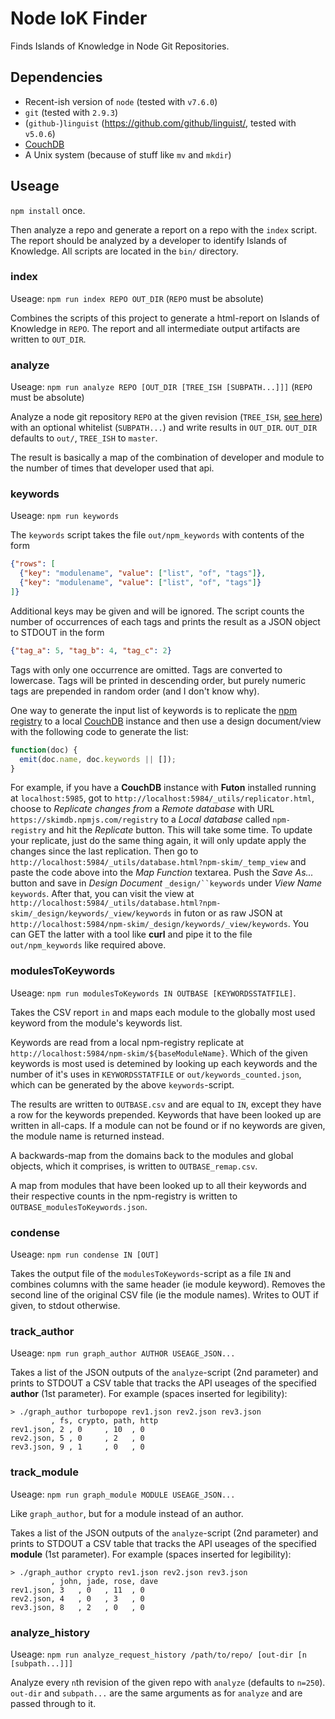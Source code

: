 # Node IoK Finder

Finds Islands of Knowledge in Node Git Repositories.


## Dependencies

* Recent-ish version of `node` (tested with `v7.6.0`)
* `git` (tested with `2.9.3`)
* (`github-`)`linguist` (https://github.com/github/linguist/, tested with `v5.0.6`)
* [CouchDB](https://couchdb.apache.org/)
* A Unix system (because of stuff like `mv` and `mkdir`)


## Useage

`npm install` once.

Then analyze a repo and generate a report on a repo with the `index` script. The report should be analyzed by a developer to identify Islands of Knowledge. All scripts are located in the `bin/` directory.

### index

Useage: `npm run index REPO OUT_DIR` (`REPO` must be absolute)

Combines the scripts of this project to generate a html-report on Islands of Knowledge in `REPO`. The report and all intermediate output artifacts are written to `OUT_DIR`.


### analyze

Useage: `npm run analyze REPO [OUT_DIR [TREE_ISH [SUBPATH...]]]` (`REPO` must be absolute)

Analyze a node git repository `REPO` at the given revision (`TREE_ISH`, [see here](http://stackoverflow.com/a/18605496)) with an optional whitelist (`SUBPATH...`) and write results in `OUT_DIR`. `OUT_DIR` defaults to `out/`, `TREE_ISH` to `master`.

The result is basically a map of the combination of developer and module to the number of times that developer used that api.


### keywords

Useage: `npm run keywords`

The `keywords` script takes the file `out/npm_keywords` with contents of the form

```JSON
{"rows": [
  {"key": "modulename", "value": ["list", "of", "tags"]},
  {"key": "modulename", "value": ["list", "of", "tags"]}
]}
```

Additional keys may be given and will be ignored. The script counts the number of occurrences of each tags and prints the result as a JSON object to STDOUT in the form

```JSON
{"tag_a": 5, "tag_b": 4, "tag_c": 2}
```

Tags with only one occurrence are omitted. Tags are converted to lowercase. Tags will be printed in descending order, but purely numeric tags are prepended in random order (and I don't know why).

One way to generate the input list of keywords is to replicate the [npm registry](https://skimdb.npmjs.com/registry) to a local [CouchDB](https://couchdb.apache.org/) instance and then use a design document/view with the following code to generate the list:

```JavaScript
function(doc) {
  emit(doc.name, doc.keywords || []);
}
```

For example, if you have a **CouchDB** instance with **Futon** installed running at `localhost:5985`, got to `http://localhost:5984/_utils/replicator.html`, choose to *Replicate changes from* a *Remote database* with URL `https://skimdb.npmjs.com/registry` to a *Local database* called `npm-registry` and hit the *Replicate* button. This will take some time. To update your replicate, just do the same thing again, it will only update apply the changes since the last replication. Then go to `http://localhost:5984/_utils/database.html?npm-skim/_temp_view` and paste the code above into the *Map Function* textarea. Push the *Save As...* button and save in *Design Document* `_design/``keywords` under *View Name* `keywords`. After that, you can visit the view at `http://localhost:5984/_utils/database.html?npm-skim/_design/keywords/_view/keywords` in futon or as raw JSON at `http://localhost:5984/npm-skim/_design/keywords/_view/keywords`. You can GET the latter with a tool like **curl** and pipe it to the file `out/npm_keywords` like required above.


### modulesToKeywords

Useage: `npm run modulesToKeywords IN OUTBASE [KEYWORDSSTATFILE]`.

Takes the CSV report `in` and maps each module to the globally most used keyword from the module's keywords list.

Keywords are read from a local npm-registry replicate at `http://localhost:5984/npm-skim/${baseModuleName}`. Which of the given keywords is most used is detemined by looking up each keywords and the number of it's uses in `KEYWORDSSTATFILE` or `out/keywords_counted.json`, which can be generated by the above `keywords`-script.

The results are written to `OUTBASE.csv` and are equal to `IN`, except they have a row for the keywords prepended. Keywords that have been looked up are written in all-caps. If a module can not be found or if no keywords are given, the module name is returned instead.

A backwards-map from the domains back to the modules and global objects, which it comprises, is written to `OUTBASE_remap.csv`.

A map from modules that have been looked up to all their keywords and their respective counts in the npm-registry is written to `OUTBASE_modulesToKeywords.json`.


### condense

Useage: `npm run condense IN [OUT]`

Takes the output file of the `modulesToKeywords`-script as a file `IN` and combines columns with the same header (ie module keyword). Removes the second line of the original CSV file (ie the module names). Writes to OUT if given, to stdout otherwise.


### track_author

Useage: `npm run graph_author AUTHOR USEAGE_JSON...`

Takes a list of the JSON outputs of the `analyze`-script (2nd parameter) and prints to STDOUT a CSV table that tracks the API useages of the specified **author** (1st parameter). For example (spaces inserted for legibility):

```
> ./graph_author turbopope rev1.json rev2.json rev3.json
         , fs, crypto, path, http
rev1.json, 2 , 0     , 10  , 0
rev2.json, 5 , 0     , 2   , 0
rev3.json, 9 , 1     , 0   , 0
```


### track_module

Useage: `npm run graph_module MODULE USEAGE_JSON...`

Like `graph_author`, but for a module instead of an author.

Takes a list of the JSON outputs of the `analyze`-script (2nd parameter) and prints to STDOUT a CSV table that tracks the API useages of the specified **module** (1st parameter). For example (spaces inserted for legibility):

```
> ./graph_author crypto rev1.json rev2.json rev3.json
         , john, jade, rose, dave
rev1.json, 3   , 0   , 11  , 0
rev2.json, 4   , 0   , 3   , 0
rev3.json, 8   , 2   , 0   , 0
```


### analyze_history

Useage: `npm run analyze_request_history /path/to/repo/ [out-dir [n [subpath...]]]`

Analyze every `n`th revision of the given repo with `analyze` (defaults to `n=250`). `out-dir` and `subpath...` are the same arguments as for `analyze` and are passed through to it.
